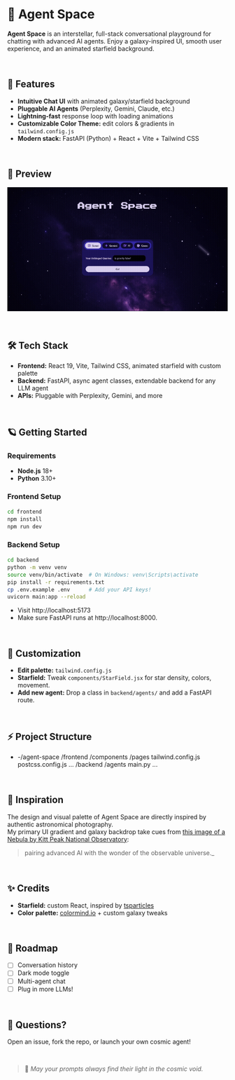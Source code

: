 # 🌌 Agent Space

**Agent Space** is an interstellar, full-stack conversational playground for chatting with advanced AI agents. Enjoy a galaxy-inspired UI, smooth user experience, and an animated starfield background.

&nbsp;

## 🚀 Features

- **Intuitive Chat UI** with animated galaxy/starfield background
- **Pluggable AI Agents** (Perplexity, Gemini, Claude, etc.)
- **Lightning-fast** response loop with loading animations
- **Customizable Color Theme:** edit colors & gradients in `tailwind.config.js`
- **Modern stack:** FastAPI (Python) + React + Vite + Tailwind CSS

&nbsp;


## 📸 Preview
![Preview Screenshot](frontend/src/assets/preview-gif.gif)


&nbsp;


## 🛠️ Tech Stack

- **Frontend:** React 19, Vite, Tailwind CSS, animated starfield with custom palette
- **Backend:** FastAPI, async agent classes, extendable backend for any LLM agent
- **APIs:** Pluggable with Perplexity, Gemini, and more

&nbsp;


## 🪐 Getting Started

### Requirements

- **Node.js** 18+
- **Python** 3.10+

### Frontend Setup
```bash
cd frontend
npm install
npm run dev
```

### Backend Setup
```bash
cd backend
python -m venv venv
source venv/bin/activate  # On Windows: venv\Scripts\activate
pip install -r requirements.txt
cp .env.example .env      # Add your API keys!
uvicorn main:app --reload
```
- Visit http://localhost:5173
- Make sure FastAPI runs at http://localhost:8000.

&nbsp;

## 🎨 Customization

- **Edit palette:** `tailwind.config.js`
- **Starfield:** Tweak `components/StarField.jsx` for star density, colors, movement.
- **Add new agent:** Drop a class in `backend/agents/` and add a FastAPI route.

&nbsp;


## ⚡ Project Structure
- -/agent-space /frontend /components /pages tailwind.config.js postcss.config.js ... /backend /agents main.py ...

&nbsp;


## 🤖 Inspiration

The design and visual palette of Agent Space are directly inspired by authentic astronomical photography.  
My primary UI gradient and galaxy backdrop take cues from [this image of a Nebula by Kitt Peak National Observatory](https://kpno.noirlab.edu/images/noao0126a/):

>pairing advanced AI with the wonder of the observable universe._

&nbsp;


## ✨ Credits

- **Starfield:** custom React, inspired by [tsparticles](https://github.com/matteobruni/tsparticles)
- **Color palette:** [colormind.io](http://colormind.io/) + custom galaxy tweaks

&nbsp;


## 🚀 Roadmap

- [ ] Conversation history
- [ ] Dark mode toggle
- [ ] Multi-agent chat
- [ ] Plug in more LLMs!

&nbsp;


## 🙋 Questions?

Open an issue, fork the repo, or launch your own cosmic agent!

&nbsp;

> 💫 _May your prompts always find their light in the cosmic void._
